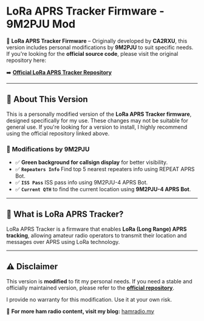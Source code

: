 # LoRa APRS Tracker Firmware - 9M2PJU Mod

🚀 **LoRa APRS Tracker Firmware** – Originally developed by **CA2RXU**, this version includes personal modifications by **9M2PJU** to suit specific needs. If you're looking for the **official source code**, please visit the original repository here:

➡️ **[Official LoRa APRS Tracker Repository](https://github.com/richonguzman/LoRa_APRS_Tracker)**

---

## 📌 About This Version

This is a personally modified version of the **LoRa APRS Tracker firmware**, designed specifically for my use. These changes may not be suitable for general use. If you're looking for a version to install, I highly recommend using the official repository linked above.

### 🔧 **Modifications by 9M2PJU**
- ✅ **Green background for callsign display** for better visibility.
- ✅ **`Repeaters Info`** Find top 5 nearest repeaters info using REPEAT APRS Bot.
- ✅ **`ISS Pass`** ISS pass info using 9M2PJU-4 APRS Bot.
- ✅ **`Current QTH`** to find the current location using **9M2PJU-4 APRS Bot**.

---

## 📡 What is LoRa APRS Tracker?
LoRa APRS Tracker is a firmware that enables **LoRa (Long Range) APRS tracking**, allowing amateur radio operators to transmit their location and messages over APRS using LoRa technology.

---

## ⚠️ Disclaimer
This version is **modified** to fit my personal needs. If you need a stable and officially maintained version, please refer to the **[official repository](https://github.com/richonguzman/LoRa_APRS_Tracker)**.

I provide no warranty for this modification. Use it at your own risk.

🚀 **For more ham radio content, visit my blog:** [hamradio.my](https://hamradio.my)

